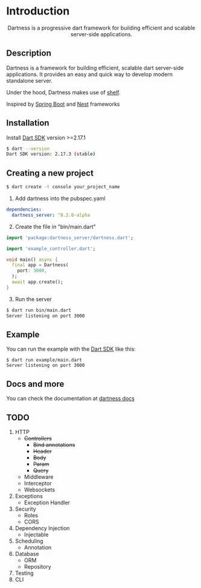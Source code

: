 # Introduction

<p align="center">Dartness is a progressive dart framework for building efficient and scalable server-side applications.</p>

## Description

Dartness is a framework for building efficient, scalable dart server-side applications. It provides an easy and quick
way to develop modern standalone server.

Under the hood, Dartness makes use of [shelf](https://github.com/dart-lang/shelf).

Inspired by [Spring Boot](https://github.com/spring-projects/spring-boot) and [Nest](https://github.com/nestjs/nest)
frameworks

## Installation

Install [Dart SDK](https://dart.dev/get-dart) version >=2.17.1

```bash
$ dart --version            
Dart SDK version: 2.17.3 (stable)
```

## Creating a new project

```bash
$ dart create -t console your_project_name
```

1. Add dartness into the pubspec.yaml

```yaml
dependencies:
  dartness_server: ^0.2.0-alpha
```

2. Create the file in "bin/main.dart"

```dart
import 'package:dartness_server/dartness.dart';

import 'example_controller.dart';

void main() async {
  final app = Dartness(
    port: 3000,
  );
  await app.create();
}

```

3. Run the server

```bash
$ dart run bin/main.dart
Server listening on port 3000
```

## Example

You can run the example with the [Dart SDK](https://dart.dev/get-dart)
like this:

```
$ dart run example/main.dart
Server listening on port 3000
```

## Docs and more

You can check the documentation at [dartness docs](https://ricardorb.github.io/dartness/)

## TODO

1. HTTP
    - <del>Controllers</del>
        - <del>Bind annotations</del>
        - <del>Header</del>
        - <del>Body</del>
        - <del>Param</del>
        - <del>Query</del>
    - Middleware
    - Interceptor
    - Websockets
2. Exceptions
    - Exception Handler
3. Security
    - Roles
    - CORS
4. Dependency Injection
    - Injectable
5. Scheduling
    - Annotation
6. Database
    - ORM
    - Repository
7. Testing
8. CLI